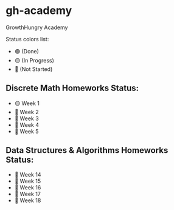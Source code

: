 # gh-academy
GrowthHungry Academy

Status colors list:

- 🟢 (Done)
- 🟡 (In Progress)
- 🔴 (Not Started)

## Discrete Math Homeworks Status:

- 🟡 Week 1
- 🔴 Week 2
- 🔴 Week 3
- 🔴 Week 4
- 🔴 Week 5

## Data Structures & Algorithms Homeworks Status:

- 🔴 Week 14
- 🔴 Week 15
- 🔴 Week 16
- 🔴 Week 17
- 🔴 Week 18
